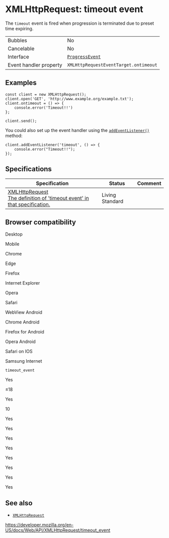 XMLHttpRequest: timeout event
=============================

The `timeout` event is fired when progression is terminated due to preset time expiring.

<table><tbody><tr class="odd"><td>Bubbles</td><td>No</td></tr><tr class="even"><td>Cancelable</td><td>No</td></tr><tr class="odd"><td>Interface</td><td><a href="../progressevent"><code>ProgressEvent</code></a></td></tr><tr class="even"><td>Event handler property</td><td><span class="page-not-created"><code>XMLHttpRequestEventTarget.ontimeout</code></span></td></tr></tbody></table>

Examples
--------

    const client = new XMLHttpRequest();
    client.open('GET', 'http://www.example.org/example.txt');
    client.ontimeout = () => {
        console.error('Timeout!!')
    };

    client.send();

You could also set up the event handler using the [`addEventListener()`](../eventtarget/addeventlistener) method:

    client.addEventListener('timeout', () => {
        console.error("Timeout!!");
    });

Specifications
--------------

<table><thead><tr class="header"><th>Specification</th><th>Status</th><th>Comment</th></tr></thead><tbody><tr class="odd"><td><a href="https://xhr.spec.whatwg.org/#event-xhr-timeout">XMLHttpRequest<br />
<span class="small">The definition of 'timeout event' in that specification.</span></a></td><td><span class="spec-living">Living Standard</span></td><td></td></tr></tbody></table>

Browser compatibility
---------------------

Desktop

Mobile

Chrome

Edge

Firefox

Internet Explorer

Opera

Safari

WebView Android

Chrome Android

Firefox for Android

Opera Android

Safari on IOS

Samsung Internet

`timeout_event`

Yes

≤18

Yes

10

Yes

Yes

Yes

Yes

Yes

Yes

Yes

Yes

See also
--------

-   [`XMLHttpRequest`](../xmlhttprequest)

<a href="https://developer.mozilla.org/en-US/docs/Web/API/XMLHttpRequest/timeout_event" class="_attribution-link">https://developer.mozilla.org/en-US/docs/Web/API/XMLHttpRequest/timeout_event</a>
